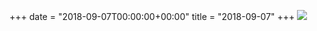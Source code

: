 +++
date = "2018-09-07T00:00:00+00:00"
title = "2018-09-07"
+++
<img class="img-fluid" src="/2018-09-07.jpg" />
